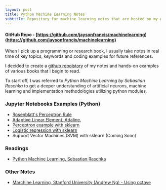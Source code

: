 ```yaml
---
layout: post
title: Python Machine Learning Notes
subtitle: Repository for machine learning notes that are hosted on my github. 
---
```


#### GitHub Repo -  [https://github.com/jaysonfrancis/machinelearning](https://github.com/jaysonfrancis/machinelearning)

When I pick up a programming or research book, I usually take notes in real time of key topics, keywords and coding examples for future references. 

I decided to create a [github repoistory](https://github.com/jaysonfrancis/machinelearning) of my notes and hands-on examples of various books that I begin to read.   

To start off, I was referred to _Python Machine Learning by Sebastian Raschka_ to get a deeper understanding of artificial neurons, machine learning and implementation methodologies utilizing python modules. 

### Jupyter Notebooks Examples (Python)
- [Rosenblatt's Perceptron Rule](https://github.com/jaysonfrancis/machinelearning/blob/master/src/perceptron.ipynb)  
- [Adaptive Linear Element, Adaline.](https://github.com/jaysonfrancis/machinelearning/blob/master/src/adaline.ipynb)  
- [Perceptron example with sklearn ](https://github.com/jaysonfrancis/machinelearning/blob/master/src/perceptron-sklearn.ipynb)
- [Logistic regression with sklearn ](https://github.com/jaysonfrancis/machinelearning/blob/master/src/logisticregression-sklearn.ipynb)
- Support Vector Machines (SVM) with sklearn (Coming Soon)

### Readings
- [Python Machine Learning, Sebastian Raschka](https://www.amazon.com/Python-Machine-Learning-Sebastian-Raschka-ebook/dp/B00YSILNL0#navbar)


### Other Notes
- [Marchine Learning, Stanford University (Andrew Ng) - Using octave](https://github.com/jaysonfrancis/coursera/tree/master/machinelearning-stanford)